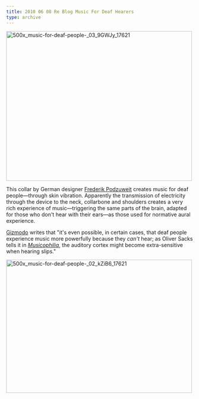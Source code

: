 ```yaml
---
title: 2010 06 08 Re Blog Music For Deaf Hearers
type: archive
---
```


<p><a href="http://ablersite.files.wordpress.com/2010/06/500x_music-for-deaf-people-_03_9gwjy_17621.jpg"><img alt="500x_music-for-deaf-people-_03_9GWJy_17621" src="{{ site.baseurl }}/uploads/500x_music-for-deaf-people-_03_9gwjy_17621.jpg" width="500" height="402" /></a></p>
<p>This collar by German designer <a href="http://www.coroflot.com/public/individual_details.asp?job_seeker_id=330755&amp;t=&amp;specialty=4&amp;&amp;page_no=&amp;c=1">Frederik Podzuweit</a> creates music for deaf people—through skin vibration. Apparently the transmission of electricity through the device to the neck, collarbone and shoulders creates a very rich experience of music—triggering the same parts of the brain, adapted for those who don't hear with their ears—as those used for normative aural experience.</p>
<p><a href="http://gizmodo.com/5551754/how-a-collar-could-help-deaf-people-hear-music">Gizmodo</a> writes that "it's even possible, in certain cases, that deaf people experience music more powerfully because they <em>can't</em> hear; as Oliver Sacks tells it in <a href="http://www.amazon.com/o/asin/1400040817/mockerybird/?ref=nosim&amp;tag=gmgamzn-20" target="_blank"><em>Musicophilia</em></a>, the auditory cortex might become extra-sensitive when hearing slips."</p>
<p><a href="http://ablersite.files.wordpress.com/2010/06/500x_music-for-deaf-people-_02_kzib6_17621.jpg"><img alt="500x_music-for-deaf-people-_02_kZiB6_17621" src="{{ site.baseurl }}/uploads/500x_music-for-deaf-people-_02_kzib6_17621.jpg" width="500" height="358" /></a></p>
